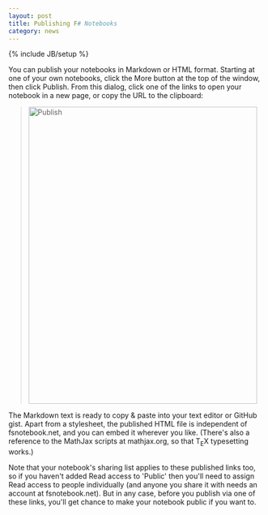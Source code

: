 ```yaml
---
layout: post
title: Publishing F# Notebooks
category: news
---
```

{% include JB/setup %}

You can publish your notebooks in Markdown or HTML format. Starting at one of your own notebooks,
click the More button at the top of the window, then click Publish. From this dialog, click one of
the links to open your notebook in a new page, or copy the URL to the clipboard:

> <img src="/static/blog/assets/publish.png" width="451" height="586" alt="Publish">

The Markdown text is ready to copy & paste into your text editor or GitHub gist. Apart from a
stylesheet, the published HTML file is independent of fsnotebook.net, and you can embed it wherever
you like. (There's also a reference to the MathJax scripts at mathjax.org, so that T<sub>E</sub>X
typesetting works.)

Note that your notebook's sharing list applies to these published links too, so if you haven't added
Read access to 'Public' then you'll need to assign Read access to people individually (and anyone
you share it with needs an account at fsnotebook.net). But in any case, before you publish via one
of these links, you'll get chance to make your notebook public if you want to.
